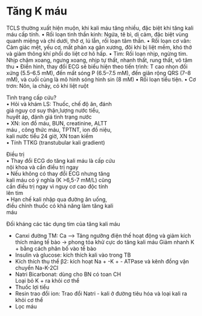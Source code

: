 # Tăng K máu
TCLS thường xuất hiện muộn, khi kali máu tăng nhiều, đặc
biệt khi tăng kali máu cấp tính.
• Rối loạn tinh thần kinh: Ngứa, tê bì, dị cảm, đặc biệt vùng
quanh miệng và chi dưới, thờ ơ, lú lẫn, rối loạn tâm thần.
• Rối loạn cơ vân: Cảm giác mệt, yếu cơ, mất phản xạ gân
xương, đôi khi bị liệt mềm, khó thở và giảm thông khí phổi do
liệt cơ hô hấp.
• Tim: Rối loạn nhịp, ngừng tim. Nhịp chậm xoang, ngưng
xoang, nhịp tự thất, nhanh thất, rung thất, vô tâm thu
• Điển hình, thay đổi ECG sẽ biểu hiện theo tiến trình: T cao
nhọn đối xứng (5.5–6.5 mM), đến mất sóng P (6.5–7.5 mM),
đến giãn rộng QRS (7–8 mM), và cuối cùng là mô hình sóng
hình sin (8 mM)
• Rối loạn tiểu tiện.
• Cơ trơn: Nôn, ỉa chảy, có khi liệt ruột

Tình trạng cấp cứu?  
• Hỏi và khám LS: Thuốc, chế độ ăn, đánh  
giá nguy cơ suy thận,lượng nước tiểu,  
huyết áp, đánh giá tình trạng nước  
• XN: ion đồ máu, BUN, creatinine, ALTT  
máu , công thức máu, TPTNT, ion đồ niệu,  
kali nước tiểu 24 giờ, XN toan kiềm  
• Tính TTKG (transtubular kali gradient)

Điều trị  
• Thay đổi ECG do tăng kali máu là cấp cứu  
nội khoa và cần điều trị ngay  
• Nếu không có thay đổi ECG nhưng tăng  
kali máu có ý nghĩa (K >6,5-7 mM/L) cũng  
cần điều trị ngay vì nguy cơ cao độc tính  
lên tim  
• Hạn chế kali nhập qua đường ăn uống,  
điều chỉnh thuốc có khả năng làm tăng kali  
máu


Đối kháng các tác dụng tim của tăng kali máu  
- Canxi đường TM: Ca --> Tăng ngưỡng điện thế hoạt động và giảm kích thích màng tế bào -> phong tỏa khử cực do tăng kali máu
Giảm nhanh K + bằng cách phân bố vào tế bào  
- Insulin và glucose: kích thích kali vào trong TB 
- Kích thích thụ thể β2: kích hoạt Na + -K + - ATPase và kênh đồng vận chuyển Na-K-2Cl  
- Natri Bicarbonat: dùng cho BN có toan CH  
Loại bỏ K + ra khỏi cơ thể 
- Thuốc lợi tiểu  
- Resin trao đổi ion: Trao đổi Natri - kali ở 	đường tiêu hóa và loại kali ra khỏi cơ thể  
- Lọc máu